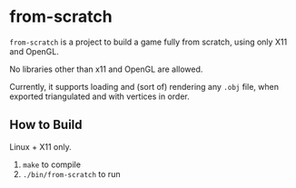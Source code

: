 # from-scratch

`from-scratch` is a project to build a game fully from scratch, using only X11 and OpenGL.

No libraries other than x11 and OpenGL are allowed.

Currently, it supports loading and (sort of) rendering any `.obj` file, when exported triangulated and with vertices in
order.

## How to Build

Linux + X11 only.

1. `make` to compile
2. `./bin/from-scratch` to run 